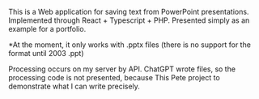 This is a Web application for saving text from PowerPoint presentations. Implemented through React + Typescript + PHP. Presented simply as an example for a portfolio.

*At the moment, it only works with .pptx files (there is no support for the format until 2003 .ppt)

Processing occurs on my server by API. ChatGPT wrote files, so the processing code is not presented, because This Pete project to demonstrate what I can write precisely.

